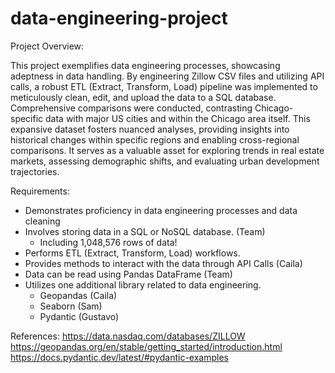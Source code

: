 # data-engineering-project

Project Overview:

This project exemplifies data engineering processes, showcasing adeptness in data handling. 
By engineering Zillow CSV files and utilizing API calls, a robust ETL (Extract, Transform, Load) pipeline was implemented to meticulously clean, edit, and upload the data to a SQL database. 
Comprehensive comparisons were conducted, contrasting Chicago-specific data with major US cities and within the Chicago area itself. 
This expansive dataset fosters nuanced analyses, providing insights into historical changes within specific regions and enabling cross-regional comparisons. 
It serves as a valuable asset for exploring trends in real estate markets, assessing demographic shifts, and evaluating urban development trajectories.

Requirements:

- Demonstrates proficiency in data engineering processes and data cleaning
- Involves storing data in a SQL or NoSQL database. (Team)
	- Including 1,048,576 rows of data!
- Performs ETL (Extract, Transform, Load) workflows.
- Provides methods to interact with the data through API Calls (Caila)
- Data can be read using Pandas DataFrame (Team)
- Utilizes one additional library related to data engineering.
	- Geopandas (Caila)
	- Seaborn (Sam)
   	- Pydantic (Gustavo)


References: 
https://data.nasdaq.com/databases/ZILLOW
https://geopandas.org/en/stable/getting_started/introduction.html
https://docs.pydantic.dev/latest/#pydantic-examples
